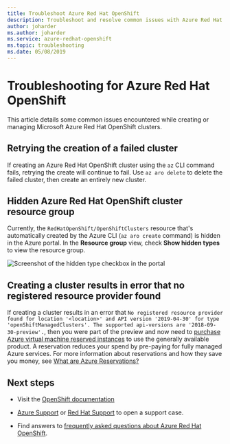 ```yaml
---
title: Troubleshoot Azure Red Hat OpenShift
description: Troubleshoot and resolve common issues with Azure Red Hat OpenShift
author: joharder
ms.author: joharder
ms.service: azure-redhat-openshift
ms.topic: troubleshooting
ms.date: 05/08/2019
---
```


# Troubleshooting for Azure Red Hat OpenShift

This article details some common issues encountered while creating or managing Microsoft Azure Red Hat OpenShift clusters.

## Retrying the creation of a failed cluster

If creating an Azure Red Hat OpenShift cluster using the `az` CLI command fails, retrying the create will continue to fail.
Use `az aro delete` to delete the failed cluster, then create an entirely new cluster.

## Hidden Azure Red Hat OpenShift cluster resource group

Currently, the `RedHatOpenShift/OpenShiftClusters` resource that's automatically created by the Azure CLI (`az aro create` command) is hidden in the Azure portal. In the **Resource group** view, check **Show hidden types** to view the resource group.

![Screenshot of the hidden type checkbox in the portal](./media/aro-portal-hidden-type.png)

## Creating a cluster results in error that no registered resource provider found

If creating a cluster results in an error that `No registered resource provider found for location '<location>' and API version '2019-04-30' for type 'openShiftManagedClusters'. The supported api-versions are '2018-09-30-preview'.`, then you were part of the preview and now need to [purchase Azure virtual machine reserved instances](https://aka.ms/openshift/buy) to use the generally available product. A reservation reduces your spend by pre-paying for fully managed Azure services. For more information about reservations and how they save you money, see [What are Azure Reservations?](../cost-management-billing/reservations/save-compute-costs-reservations.md)

## Next steps

- Visit the [OpenShift documentation](https://docs.openshift.com/container-platform)

- [Azure Support](https://azure.microsoft.com/support/) or [Red Hat Support](https://support.redhat.com/) to open a support case.

- Find answers to [frequently asked questions about Azure Red Hat OpenShift](openshift-faq.yml).
